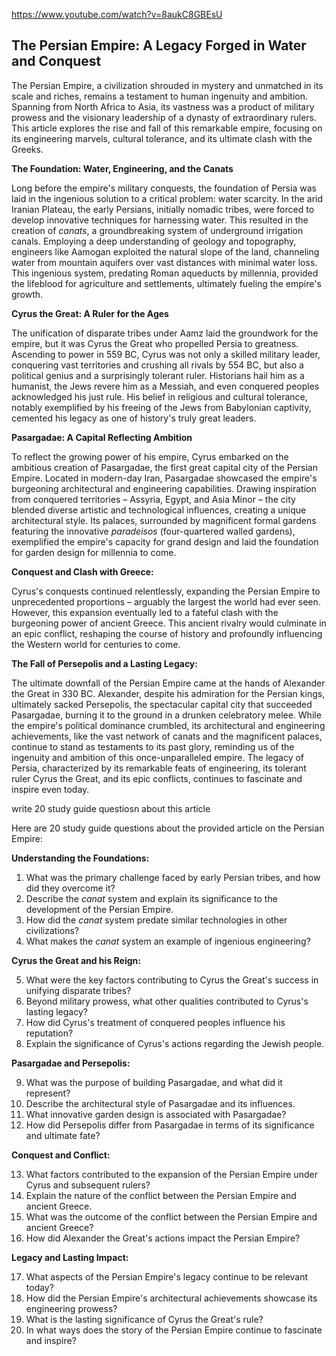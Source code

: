 https://www.youtube.com/watch?v=8aukC8GBEsU

## The Persian Empire: A Legacy Forged in Water and Conquest

The Persian Empire, a civilization shrouded in mystery and unmatched in its scale and riches, remains a testament to human ingenuity and ambition. Spanning from North Africa to Asia, its vastness was a product of military prowess and the visionary leadership of a dynasty of extraordinary rulers.  This article explores the rise and fall of this remarkable empire, focusing on its engineering marvels, cultural tolerance, and its ultimate clash with the Greeks.

**The Foundation: Water, Engineering, and the Canats**

Long before the empire's military conquests, the foundation of Persia was laid in the ingenious solution to a critical problem: water scarcity.  In the arid Iranian Plateau, the early Persians, initially nomadic tribes, were forced to develop innovative techniques for harnessing water.  This resulted in the creation of *canats*, a groundbreaking system of underground irrigation canals.  Employing a deep understanding of geology and topography, engineers like Aamogan exploited the natural slope of the land, channeling water from mountain aquifers over vast distances with minimal water loss. This ingenious system, predating Roman aqueducts by millennia, provided the lifeblood for agriculture and settlements, ultimately fueling the empire's growth.

**Cyrus the Great: A Ruler for the Ages**

The unification of disparate tribes under Aamz laid the groundwork for the empire, but it was Cyrus the Great who propelled Persia to greatness.  Ascending to power in 559 BC, Cyrus was not only a skilled military leader, conquering vast territories and crushing all rivals by 554 BC, but also a political genius and a surprisingly tolerant ruler.  Historians hail him as a humanist, the Jews revere him as a Messiah, and even conquered peoples acknowledged his just rule.  His belief in religious and cultural tolerance, notably exemplified by his freeing of the Jews from Babylonian captivity, cemented his legacy as one of history's truly great leaders.

**Pasargadae: A Capital Reflecting Ambition**

To reflect the growing power of his empire, Cyrus embarked on the ambitious creation of Pasargadae, the first great capital city of the Persian Empire. Located in modern-day Iran, Pasargadae showcased the empire's burgeoning architectural and engineering capabilities.  Drawing inspiration from conquered territories – Assyria, Egypt, and Asia Minor – the city blended diverse artistic and technological influences, creating a unique architectural style.  Its palaces, surrounded by magnificent formal gardens featuring the innovative *paradeisos* (four-quartered walled gardens), exemplified the empire's capacity for grand design and laid the foundation for garden design for millennia to come.

**Conquest and Clash with Greece:**

Cyrus's conquests continued relentlessly, expanding the Persian Empire to unprecedented proportions – arguably the largest the world had ever seen. However, this expansion eventually led to a fateful clash with the burgeoning power of ancient Greece.  This ancient rivalry would culminate in an epic conflict, reshaping the course of history and profoundly influencing the Western world for centuries to come.

**The Fall of Persepolis and a Lasting Legacy:**

The ultimate downfall of the Persian Empire came at the hands of Alexander the Great in 330 BC.  Alexander, despite his admiration for the Persian kings, ultimately sacked Persepolis, the spectacular capital city that succeeded Pasargadae, burning it to the ground in a drunken celebratory melee.  While the empire's political dominance crumbled, its architectural and engineering achievements, like the vast network of canats and the magnificent palaces, continue to stand as testaments to its past glory, reminding us of the ingenuity and ambition of this once-unparalleled empire.  The legacy of Persia, characterized by its remarkable feats of engineering, its tolerant ruler Cyrus the Great, and its epic conflicts, continues to fascinate and inspire even today.

write 20 study guide questiosn about this article

Here are 20 study guide questions about the provided article on the Persian Empire:

**Understanding the Foundations:**

1. What was the primary challenge faced by early Persian tribes, and how did they overcome it?
2. Describe the *canat* system and explain its significance to the development of the Persian Empire.
3. How did the *canat* system predate similar technologies in other civilizations?
4.  What makes the *canat* system an example of ingenious engineering?


**Cyrus the Great and his Reign:**

5. What were the key factors contributing to Cyrus the Great's success in unifying disparate tribes?
6.  Beyond military prowess, what other qualities contributed to Cyrus's lasting legacy?
7. How did Cyrus's treatment of conquered peoples influence his reputation?
8.  Explain the significance of Cyrus's actions regarding the Jewish people.


**Pasargadae and Persepolis:**

9. What was the purpose of building Pasargadae, and what did it represent?
10. Describe the architectural style of Pasargadae and its influences.
11. What innovative garden design is associated with Pasargadae?
12. How did Persepolis differ from Pasargadae in terms of its significance and ultimate fate?


**Conquest and Conflict:**

13.  What factors contributed to the expansion of the Persian Empire under Cyrus and subsequent rulers?
14.  Explain the nature of the conflict between the Persian Empire and ancient Greece.
15. What was the outcome of the conflict between the Persian Empire and ancient Greece?
16. How did Alexander the Great's actions impact the Persian Empire?


**Legacy and Lasting Impact:**

17. What aspects of the Persian Empire's legacy continue to be relevant today?
18.  How did the Persian Empire's architectural achievements showcase its engineering prowess?
19.  What is the lasting significance of Cyrus the Great's rule?
20.  In what ways does the story of the Persian Empire continue to fascinate and inspire?
